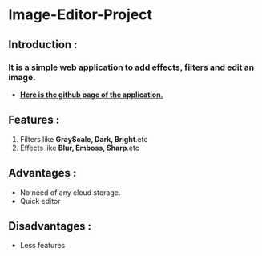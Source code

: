 # Image-Editor-Project
## Introduction :
### It is a simple web application to add effects, filters and edit an image.
- **[Here is the github page of the application.](https://dhanrajchaurasia.github.io/Image-Editor-Project/)**
## Features : 
1. Filters like **GrayScale, Dark, Bright**.etc
2. Effects like **Blur, Emboss, Sharp**.etc

## Advantages : 
- No need of any cloud storage.
- Quick editor

## Disadvantages :
- Less features

